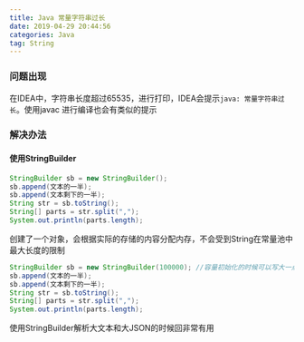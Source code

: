 ```yaml
---
title: Java 常量字符串过长
date: 2019-04-29 20:44:56
categories: Java
tag: String
---
```

### 问题出现
  在IDEA中，字符串长度超过65535，进行打印，IDEA会提示`java: 常量字符串过长`。使用javac 进行编译也会有类似的提示
### 解决办法
#### 使用StringBuilder
``` Java
StringBuilder sb = new StringBuilder();
sb.append(文本的一半);
sb.append(文本剩下的一半);
String str = sb.toString();
String[] parts = str.split(",");
System.out.println(parts.length);
```
创建了一个对象，会根据实际的存储的内容分配内存，不会受到String在常量池中最大长度的限制

``` Java
StringBuilder sb = new StringBuilder(100000); //容量初始化的时候可以写大一点，减少扩容次数
sb.append(文本的一半);
sb.append(文本剩下的一半);
String str = sb.toString();
String[] parts = str.split(",");
System.out.println(parts.length);
```

使用StringBuilder解析大文本和大JSON的时候回非常有用
